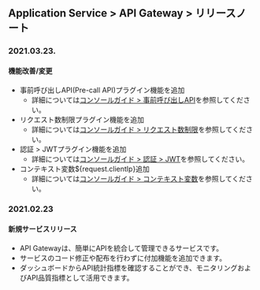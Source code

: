 
## Application Service > API Gateway > リリースノート

### 2021.03.23.
#### 機能改善/変更
* 事前呼び出しAPI(Pre-call API)プラグイン機能を追加
    * 詳細については[コンソールガイド > 事前呼び出しAPI](./console-guide/#apipre-call-api)を参照してください。
* リクエスト数制限プラグイン機能を追加
    * 詳細については[コンソールガイド > リクエスト数制限](./console-guide/#_18)を参照してください。
* 認証 > JWTプラグイン機能を追加
    * 詳細については[コンソールガイド > 認証 > JWT](./console-guide/#jwt)を参照してください。
* コンテキスト変数${request.clientIp}追加
    * 詳細については[コンソールガイド > コンテキスト変数](./console-guide/#_8)を参照してください。

### 2021.02.23
#### 新規サービスリリース
* API Gatewayは、簡単にAPIを統合して管理できるサービスです。
* サービスのコード修正や配布を行わずに付加機能を追加できます。 
* ダッシュボードからAPI統計指標を確認することができ、モニタリングおよびAPI品質指標として活用できます。
